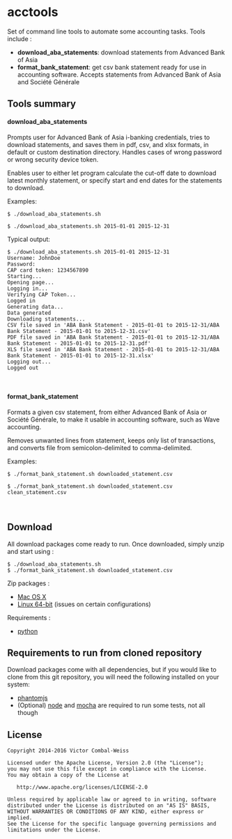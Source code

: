 # acctools

Set of command line tools to automate some accounting tasks. Tools include :

- **download_aba_statements**: download statements from Advanced Bank of Asia
- **format_bank_statement**: get csv bank statement ready for use in accounting software. Accepts statements from Advanced Bank of Asia and Société Générale

## Tools summary

#### download_aba_statements

Prompts user for Advanced Bank of Asia i-banking credentials, tries to download statements, and saves them in pdf, csv, and xlsx formats, in default or custom destination directory. Handles cases of wrong password or wrong security device token.

Enables user to either let program calculate the cut-off date to download latest monthly statement, or specify start and end dates for the statements to download.

Examples:

    $ ./download_aba_statements.sh
    
    $ ./download_aba_statements.sh 2015-01-01 2015-12-31

Typical output:

    $ ./download_aba_statements.sh 2015-01-01 2015-12-31
    Username: JohnDoe
    Password: 
    CAP card token: 1234567890
    Starting...
    Opening page...
    Logging in...
    Verifying CAP Token...
    Logged in
    Generating data...
    Data generated
    Downloading statements...
    CSV file saved in 'ABA Bank Statement - 2015-01-01 to 2015-12-31/ABA Bank Statement - 2015-01-01 to 2015-12-31.csv'
    PDF file saved in 'ABA Bank Statement - 2015-01-01 to 2015-12-31/ABA Bank Statement - 2015-01-01 to 2015-12-31.pdf'
    XLS file saved in 'ABA Bank Statement - 2015-01-01 to 2015-12-31/ABA Bank Statement - 2015-01-01 to 2015-12-31.xlsx'
    Logging out...
    Logged out

<br>

#### format_bank_statement

Formats a given csv statement, from either Advanced Bank of Asia or Société Générale, to make it usable in accounting software, such as Wave accounting.

Removes unwanted lines from statement, keeps only list of transactions, and converts file from semicolon-delimited to comma-delimited.

Examples:

    $ ./format_bank_statement.sh downloaded_statement.csv
    
    $ ./format_bank_statement.sh downloaded_statement.csv clean_statement.csv

<br>

## Download

All download packages come ready to run. Once downloaded, simply unzip and start using :

    $ ./download_aba_statements.sh
    $ ./format_bank_statement.sh downloaded_statement.csv

Zip packages :

- [Mac OS X](http://victor.combal-weiss.eu/acctools-macosx.zip)
- [Linux 64-bit](http://victor.combal-weiss.eu/acctools-linux_64.zip)
    (issues on certain configurations)

Requirements :

- [python](https://www.python.org/downloads)

## Requirements to run from cloned repository

Download packages come with all dependencies, but if you would like to clone from this git repository, you will need the following installed on your system:

- [phantomjs](https://github.com/eugene1g/phantomjs/releases)
- (Optional) [node](https://nodejs.org/en/download) and [mocha](https://mochajs.org/#installation) are required to run some tests, not all though

## License


    Copyright 2014-2016 Victor Combal-Weiss

    Licensed under the Apache License, Version 2.0 (the "License");
    you may not use this file except in compliance with the License.
    You may obtain a copy of the License at

       http://www.apache.org/licenses/LICENSE-2.0

    Unless required by applicable law or agreed to in writing, software
    distributed under the License is distributed on an "AS IS" BASIS,
    WITHOUT WARRANTIES OR CONDITIONS OF ANY KIND, either express or implied.
    See the License for the specific language governing permissions and
    limitations under the License.
